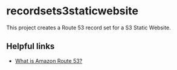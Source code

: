 # recordsets3staticwebsite

This project creates a Route 53 record set for a S3 Static Website.

## Helpful links

- [What is Amazon Route 53?][1]

[1]: https://docs.aws.amazon.com/Route53/latest/DeveloperGuide/Welcome.html